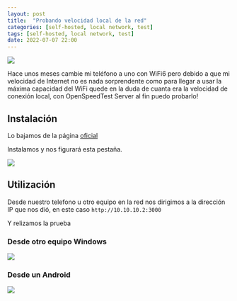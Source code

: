 ```yaml
---
layout: post
title:  "Probando velocidad local de la red"
categories: [self-hosted, local network, test]
tags: [self-hosted, local network, test]
date: 2022-07-07 22:00
---
```


![](https://store-images.s-microsoft.com/image/apps.13792.14121729372317158.0cf966db-563b-4c22-90b7-71e99b2c582a.5b2cfeb5-452d-4a30-b479-b005ce4f8db7?mode=scale&q=90&h=300&w=300)

Hace unos meses cambie mi teléfono a uno con WiFi6 pero debido a que mi velocidad de Internet no es nada sorprendente como para llegar a usar la máxima capacidad del WiFi quede en la duda de cuanta era la velocidad de conexión local, con OpenSpeedTest Server al fin puedo probarlo!

## Instalación

Lo bajamos de la página [oficial](https://openspeedtest.com/)

Instalamos y nos figurará esta pestaña.

![](https://i.imgur.com/LFlQWYJ.png)

## Utilización

Desde nuestro telefono u otro equipo en la red nos dirigimos a la dirección IP que nos dió, en este caso `http://10.10.10.2:3000` 

Y relizamos la prueba

### Desde otro equipo Windows
![](https://i.imgur.com/AvRXOdz.png)

### Desde un Android
![](https://i.imgur.com/6MJ5yQm.jpeg)